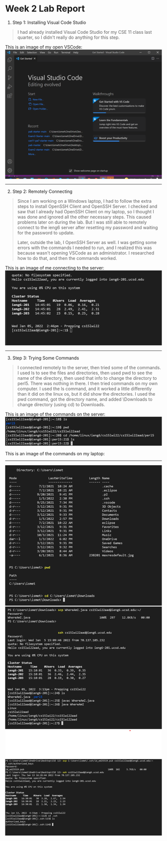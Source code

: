 # Week 2 Lab Report
1. Step 1: Installing Visual Code Studio

> I had already installed Visual Code Studio for my CSE 11 class last quarter, so I didn't really do anything for this step.

This is an image of my open VSCode:
![Image](Lab_Report_Week_2_Screenshots/VSCode.png)

***

2. Step 2: Remotely Connecting

> Since I am working on a Windows laptop, I had to follow the extra steps to install OpenSSH Client and OpenSSH Server. I checked and saw that I already had OpenSSH Client on my laptop, so I thought I was done and ignored all the other necessary steps. This caused problems later on during the lab. But I was still able to remotely connect to the ieng6 server after resetting my password and waiting for the password to update.
> 
> Later, outside the lab, I OpenSSH Server as well. I was getting some errors with the commands I needed to run, and I realized this was because wasn't opening VSCode as an administrator. I researched how to do that, and then the commands worked.

This is an image of me connecting to the server:
![Image](Lab_Report_Week_2_Screenshots/Remotely_Connecting.png)

***

3. Step 3: Trying Some Commands
> I connected remotely to the server, then tried some of the commands. I used ls to see the files and directories, then used pwd to see the name of the directory, then used that info to change the directory to perl5. There was nothing in there. I then tried commands on my own computer. I used the ls command, and it worked a little differently than it did on the linux os, but it did show the directories. I used the pwd command, got the directory name, and added \Downloads to change directory (using cd) to Downloads.

This is an image of the commands on the server:
![Image](Lab_Report_Week_2_Screenshots/Commands_Linux.png)

This is an image of the commands on my laptop:

***

![Image](Lab_Report_Week_2_Screenshots/Commands_Windows.png)
![Image](Lab_Report_Week_2_Screenshots/Moving_Files_and_Doing_Java.png)
![Image](Lab_Report_Week_2_Screenshots/SSH_Key.png)
